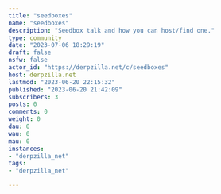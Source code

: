 ```yaml
---
title: "seedboxes" 
name: "seedboxes"
description: "Seedbox talk and how you can host/find one."
type: community
date: "2023-07-06 18:29:19"
draft: false
nsfw: false
actor_id: "https://derpzilla.net/c/seedboxes"
host: derpzilla.net
lastmod: "2023-06-20 22:15:32"
published: "2023-06-20 21:42:09"
subscribers: 3
posts: 0
comments: 0
weight: 0
dau: 0
wau: 0
mau: 0
instances:
- "derpzilla_net"
tags: 
- "derpzilla_net"

---
```

